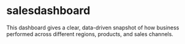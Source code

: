 # salesdashboard
This dashboard gives a clear, data-driven snapshot of how business performed across different regions, products, and sales channels.
